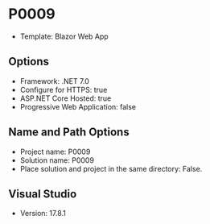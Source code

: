# P0009

* Template: Blazor Web App

 
## Options

* Framework: .NET 7.0
* Configure for HTTPS: true
* ASP.NET Core Hosted: true
* Progressive Web Application: false

 
## Name and Path Options

* Project name: P0009
* Solution name: P0009
* Place solution and project in the same directory: False.


## Visual Studio

* Version: 17.8.1
